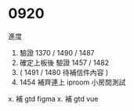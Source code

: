 # 0920

進度

1. 驗證 1370 / 1490 / 1487 
2. 確定上板後 驗證 1457 / 1482
3. ( 1491 / 1480 待補信件內容 )
4. 1454 補齊連上 iproom 小房間測試

x. 補 gtd figma
x. 補 gtd vue
